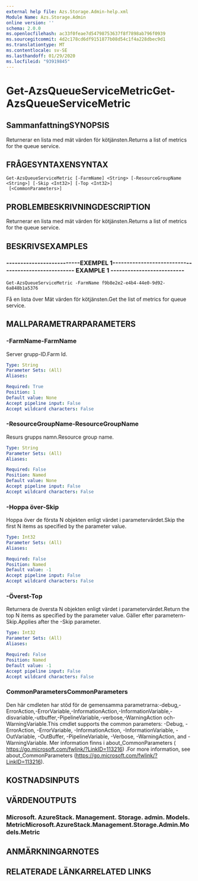 ```yaml
---
external help file: Azs.Storage.Admin-help.xml
Module Name: Azs.Storage.Admin
online version: ''
schema: 2.0.0
ms.openlocfilehash: ac33f0feae7d54798753637f8f7898ab796f0939
ms.sourcegitcommit: 4d2c178cd6df9151877b08d54c1f4a228dbec9d1
ms.translationtype: MT
ms.contentlocale: sv-SE
ms.lasthandoff: 01/29/2020
ms.locfileid: "93919845"
---
```

# <span data-ttu-id="3d2dc-101">Get-AzsQueueServiceMetric</span><span class="sxs-lookup"><span data-stu-id="3d2dc-101">Get-AzsQueueServiceMetric</span></span>

## <span data-ttu-id="3d2dc-102">Sammanfattning</span><span class="sxs-lookup"><span data-stu-id="3d2dc-102">SYNOPSIS</span></span>
<span data-ttu-id="3d2dc-103">Returnerar en lista med mät värden för kötjänsten.</span><span class="sxs-lookup"><span data-stu-id="3d2dc-103">Returns a list of metrics for the queue service.</span></span>

## <span data-ttu-id="3d2dc-104">FRÅGESYNTAXEN</span><span class="sxs-lookup"><span data-stu-id="3d2dc-104">SYNTAX</span></span>

```
Get-AzsQueueServiceMetric [-FarmName] <String> [-ResourceGroupName <String>] [-Skip <Int32>] [-Top <Int32>]
 [<CommonParameters>]
```

## <span data-ttu-id="3d2dc-105">PROBLEMBESKRIVNING</span><span class="sxs-lookup"><span data-stu-id="3d2dc-105">DESCRIPTION</span></span>
<span data-ttu-id="3d2dc-106">Returnerar en lista med mät värden för kötjänsten.</span><span class="sxs-lookup"><span data-stu-id="3d2dc-106">Returns a list of metrics for the queue service.</span></span>

## <span data-ttu-id="3d2dc-107">BESKRIVS</span><span class="sxs-lookup"><span data-stu-id="3d2dc-107">EXAMPLES</span></span>

### <span data-ttu-id="3d2dc-108">--------------------------EXEMPEL 1--------------------------</span><span class="sxs-lookup"><span data-stu-id="3d2dc-108">-------------------------- EXAMPLE 1 --------------------------</span></span>
```
Get-AzsQueueServiceMetric -FarmName f9b8e2e2-e4b4-44e0-9d92-6a848b1a5376
```

<span data-ttu-id="3d2dc-109">Få en lista över Mät värden för kötjänsten.</span><span class="sxs-lookup"><span data-stu-id="3d2dc-109">Get the list of metrics for queue service.</span></span>

## <span data-ttu-id="3d2dc-110">MALLPARAMETRAR</span><span class="sxs-lookup"><span data-stu-id="3d2dc-110">PARAMETERS</span></span>

### <span data-ttu-id="3d2dc-111">-FarmName</span><span class="sxs-lookup"><span data-stu-id="3d2dc-111">-FarmName</span></span>
<span data-ttu-id="3d2dc-112">Server grupp-ID.</span><span class="sxs-lookup"><span data-stu-id="3d2dc-112">Farm Id.</span></span>

```yaml
Type: String
Parameter Sets: (All)
Aliases: 

Required: True
Position: 1
Default value: None
Accept pipeline input: False
Accept wildcard characters: False
```

### <span data-ttu-id="3d2dc-113">-ResourceGroupName</span><span class="sxs-lookup"><span data-stu-id="3d2dc-113">-ResourceGroupName</span></span>
<span data-ttu-id="3d2dc-114">Resurs grupps namn.</span><span class="sxs-lookup"><span data-stu-id="3d2dc-114">Resource group name.</span></span>

```yaml
Type: String
Parameter Sets: (All)
Aliases: 

Required: False
Position: Named
Default value: None
Accept pipeline input: False
Accept wildcard characters: False
```

### <span data-ttu-id="3d2dc-115">-Hoppa över</span><span class="sxs-lookup"><span data-stu-id="3d2dc-115">-Skip</span></span>
<span data-ttu-id="3d2dc-116">Hoppa över de första N objekten enligt värdet i parametervärdet.</span><span class="sxs-lookup"><span data-stu-id="3d2dc-116">Skip the first N items as specified by the parameter value.</span></span>

```yaml
Type: Int32
Parameter Sets: (All)
Aliases: 

Required: False
Position: Named
Default value: -1
Accept pipeline input: False
Accept wildcard characters: False
```

### <span data-ttu-id="3d2dc-117">-Överst</span><span class="sxs-lookup"><span data-stu-id="3d2dc-117">-Top</span></span>
<span data-ttu-id="3d2dc-118">Returnera de översta N objekten enligt värdet i parametervärdet.</span><span class="sxs-lookup"><span data-stu-id="3d2dc-118">Return the top N items as specified by the parameter value.</span></span>
<span data-ttu-id="3d2dc-119">Gäller efter parametern-Skip.</span><span class="sxs-lookup"><span data-stu-id="3d2dc-119">Applies after the -Skip parameter.</span></span>

```yaml
Type: Int32
Parameter Sets: (All)
Aliases: 

Required: False
Position: Named
Default value: -1
Accept pipeline input: False
Accept wildcard characters: False
```

### <span data-ttu-id="3d2dc-120">CommonParameters</span><span class="sxs-lookup"><span data-stu-id="3d2dc-120">CommonParameters</span></span>
<span data-ttu-id="3d2dc-121">Den här cmdleten har stöd för de gemensamma parametrarna:-debug,-ErrorAction,-ErrorVariable,-InformationAction,-InformationVariable,-disvariable,-utbuffer,-PipelineVariable,-verbose,-WarningAction och-WarningVariable.</span><span class="sxs-lookup"><span data-stu-id="3d2dc-121">This cmdlet supports the common parameters: -Debug, -ErrorAction, -ErrorVariable, -InformationAction, -InformationVariable, -OutVariable, -OutBuffer, -PipelineVariable, -Verbose, -WarningAction, and -WarningVariable.</span></span> <span data-ttu-id="3d2dc-122">Mer information finns i about_CommonParameters ( https://go.microsoft.com/fwlink/?LinkID=113216) .</span><span class="sxs-lookup"><span data-stu-id="3d2dc-122">For more information, see about_CommonParameters (https://go.microsoft.com/fwlink/?LinkID=113216).</span></span>

## <span data-ttu-id="3d2dc-123">KOSTNADS</span><span class="sxs-lookup"><span data-stu-id="3d2dc-123">INPUTS</span></span>

## <span data-ttu-id="3d2dc-124">VÄRDEN</span><span class="sxs-lookup"><span data-stu-id="3d2dc-124">OUTPUTS</span></span>

### <span data-ttu-id="3d2dc-125">Microsoft. AzureStack. Management. Storage. admin. Models. Metric</span><span class="sxs-lookup"><span data-stu-id="3d2dc-125">Microsoft.AzureStack.Management.Storage.Admin.Models.Metric</span></span>

## <span data-ttu-id="3d2dc-126">ANMÄRKNINGAR</span><span class="sxs-lookup"><span data-stu-id="3d2dc-126">NOTES</span></span>

## <span data-ttu-id="3d2dc-127">RELATERADE LÄNKAR</span><span class="sxs-lookup"><span data-stu-id="3d2dc-127">RELATED LINKS</span></span>


